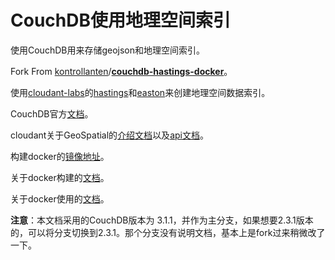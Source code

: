 # CouchDB使用地理空间索引

使用CouchDB用来存储geojson和地理空间索引。

Fork From [kontrollanten](https://github.com/kontrollanten)/**[couchdb-hastings-docker](https://github.com/kontrollanten/couchdb-hastings-docker)**。

使用[cloudant-labs](https://github.com/cloudant-labs)的[hastings](https://github.com/cloudant-labs/hastings)和[easton](https://github.com/cloudant-labs/easton)来创建地理空间数据索引。

CouchDB官方[文档](https://docs.couchdb.org/en/3.1.1/)。

cloudant关于GeoSpatial的[介绍文档](https://cloud.ibm.com/docs/Cloudant?topic=Cloudant-cloudant-nosql-db-geospatial)以及[api文档](https://cloud.ibm.com/apidocs/cloudant#getgeo)。

构建docker的[镜像地址](https://hub.docker.com/r/xaotuman/couchdb-hastings-3.1.1)。

关于docker构建的[文档](docs/构建docker.md)。

关于docker使用的[文档](docs/docker使用.md)。

**注意**：本文档采用的CouchDB版本为 3.1.1，并作为主分支，如果想要2.3.1版本的，可以将分支切换到2.3.1。那个分支没有说明文档，基本上是fork过来稍微改了一下。
